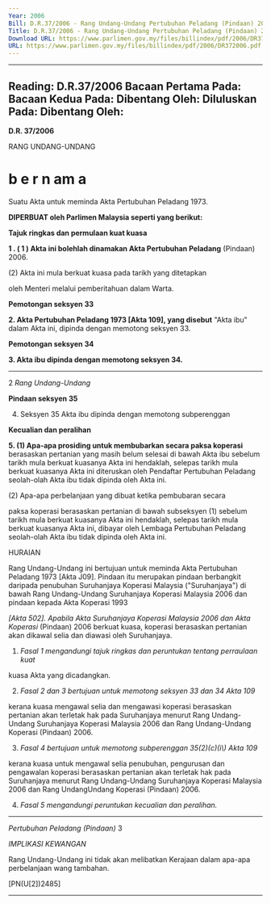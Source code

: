```yaml
---
Year: 2006
Bill: D.R.37/2006 - Rang Undang-Undang Pertubuhan Peladang (Pindaan) 2006 (Lulus)
Title: D.R.37/2006 - Rang Undang-Undang Pertubuhan Peladang (Pindaan) 2006 (Lulus)
Download URL: https://www.parlimen.gov.my/files/billindex/pdf/2006/DR372006.pdf
URL: https://www.parlimen.gov.my/files/billindex/pdf/2006/DR372006.pdf
---
```

---
Reading:
D.R.37/2006
Bacaan Pertama Pada:
Bacaan Kedua Pada:
Dibentang Oleh:
Diluluskan Pada:
Dibentang Oleh:
---

**D.R. 37/2006**

RANG UNDANG-UNDANG

# b e r n am a

Suatu Akta untuk meminda Akta Pertubuhan Peladang 1973.

**DIPERBUAT oleh Parlimen Malaysia seperti yang berikut:**

**Tajuk ringkas dan permulaan kuat kuasa**

**1 . ( 1 ) Akta ini bolehlah dinamakan Akta Pertubuhan Peladang**
(Pindaan) 2006.

(2) Akta ini mula berkuat kuasa pada tarikh yang ditetapkan

oleh Menteri melalui pemberitahuan dalam Warta.

**Pemotongan seksyen 33**

**2.  Akta Pertubuhan Peladang 1973 [Akta 109], yang disebut**
"Akta ibu" dalam Akta ini, dipinda dengan memotong seksyen 33.

**Pemotongan seksyen 34**

**3.  Akta ibu dipinda dengan memotong seksyen 34.**


-----

2 _Rang Undang-Undang_

**Pindaan seksyen 35**

4.  Seksyen 35 Akta ibu dipinda dengan memotong subperenggan

**Kecualian dan peralihan**

**5. (1) Apa-apa prosiding untuk membubarkan secara paksa koperasi**
berasaskan pertanian yang masih belum selesai di bawah Akta ibu
sebelum tarikh mula berkuat kuasanya Akta ini hendaklah, selepas
tarikh mula berkuat kuasanya Akta ini diteruskan oleh Pendaftar
Pertubuhan Peladang seolah-olah Akta ibu tidak dipinda oleh Akta
ini.

(2) Apa-apa perbelanjaan yang dibuat ketika pembubaran secara

paksa koperasi berasaskan pertanian di bawah subseksyen (1) sebelum
tarikh mula berkuat kuasanya Akta ini hendaklah, selepas tarikh
mula berkuat kuasanya Akta ini, dibayar oleh Lembaga Pertubuhan
Peladang seolah-olah Akta ibu tidak dipinda oleh Akta ini.

HURAIAN

Rang Undang-Undang ini bertujuan untuk meminda Akta Pertubuhan Peladang
1973 [Akta J09]. Pindaan itu merupakan pindaan berbangkit daripada penubuhan
Suruhanjaya Koperasi Malaysia ("Suruhanjaya") di bawah Rang Undang-Undang
Suruhanjaya Koperasi Malaysia 2006 dan pindaan kepada Akta Koperasi 1993

_[Akta 502]. Apabila Akta Suruhanjaya Koperasi Malaysia 2006 dan Akta Koperasi_
(Pindaan) 2006 berkuat kuasa, koperasi berasaskan pertanian akan dikawal selia
dan diawasi oleh Suruhanjaya.

1. _Fasal 1 mengandungi tajuk ringkas dan peruntukan tentang perraulaan kuat_

kuasa Akta yang dicadangkan.

2. _Fasal 2 dan 3 bertujuan untuk memotong seksyen 33 dan 34 Akta 109_

kerana kuasa mengawal selia dan mengawasi koperasi berasaskan pertanian
akan terletak hak pada Suruhanjaya menurut Rang Undang-Undang Suruhanjaya
Koperasi Malaysia 2006 dan Rang Undang-Undang Koperasi (Pindaan) 2006.

3. _Fasal 4 bertujuan untuk memotong subperenggan 35(2)(c)(i\\) Akta 109_

kerana kuasa untuk mengawal selia penubuhan, pengurusan dan  pengawalan
koperasi berasaskan pertanian akan terletak hak pada Suruhanjaya menurut
Rang Undang-Undang Suruhanjaya Koperasi Malaysia 2006 dan Rang UndangUndang Koperasi (Pindaan) 2006.

4. _Fasal 5 mengandungi peruntukan kecualian dan peralihan._


-----

_Pertubuhan Peladang (Pindaan)_ 3

_IMPLIKASI KEWANGAN_

Rang Undang-Undang ini tidak akan melibatkan Kerajaan dalam apa-apa
perbelanjaan wang tambahan.

[PN(U[2])2485]


-----

